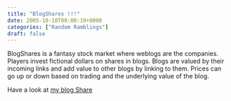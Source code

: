 ```yaml
---
title: "BlogShares !!!"
date: 2005-10-18T08:00:19+0000
categories: ["Random Ramblings"]
draft: false
---
```


BlogShares is a fantasy stock market where weblogs are the companies. Players invest fictional dollars on shares in blogs. Blogs are valued by their incoming links and add value to other blogs by linking to them. Prices can go up or down based on trading and the underlying value of the blog.

Have a look at <a href="http://blogshares.com/blogs.php?blog=http%3A%2F%2Frocky-says.blogspot.com%2F">my blog Share </a>